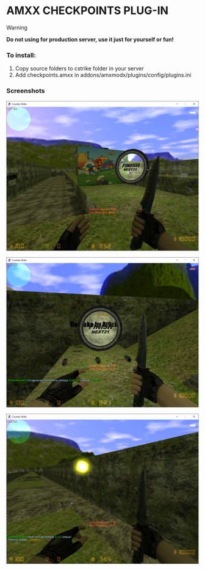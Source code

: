 # AMXX CHECKPOINTS PLUG-IN

> [!WARNING]
> **Do not using for production server, use it just for yourself or fun!**

### To install:

1. Copy source folders to cstrike folder in your server
2. Add checkpoints.amxx in addons/amxmodx/plugins/config/plugins.ini

### Screenshots

![](https://github.com/pwd491/amxx-plug-in/blob/master/.github/images/1.png)

![](https://github.com/pwd491/amxx-plug-in/blob/master/.github/images/2.png)

![](https://github.com/pwd491/amxx-plug-in/blob/master/.github/images/3.png)
